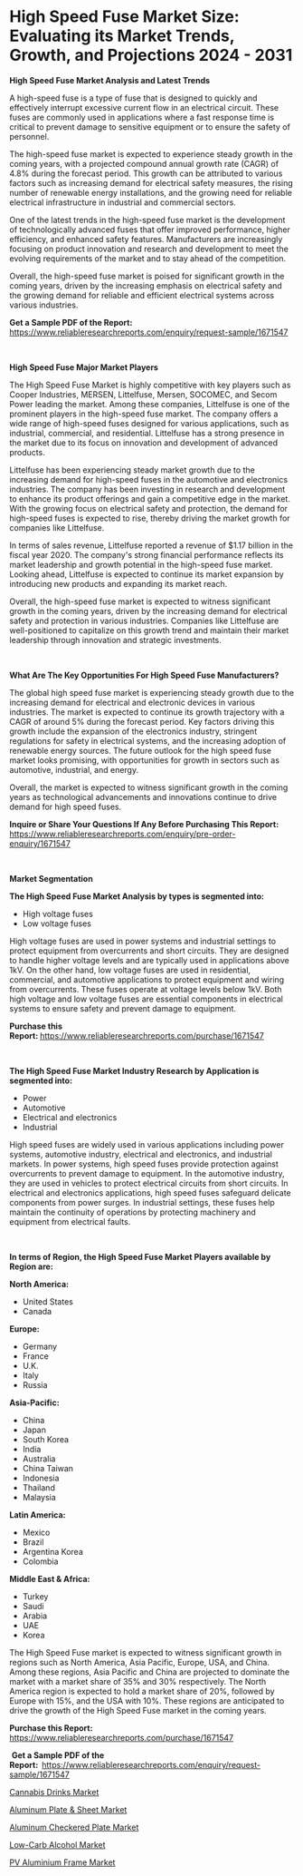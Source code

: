 <p><h1>High Speed Fuse Market Size: Evaluating its Market Trends, Growth, and Projections 2024 - 2031</h1></p><p><strong>High Speed Fuse Market Analysis and Latest Trends</strong></p>
<p><p>A high-speed fuse is a type of fuse that is designed to quickly and effectively interrupt excessive current flow in an electrical circuit. These fuses are commonly used in applications where a fast response time is critical to prevent damage to sensitive equipment or to ensure the safety of personnel.</p><p>The high-speed fuse market is expected to experience steady growth in the coming years, with a projected compound annual growth rate (CAGR) of 4.8% during the forecast period. This growth can be attributed to various factors such as increasing demand for electrical safety measures, the rising number of renewable energy installations, and the growing need for reliable electrical infrastructure in industrial and commercial sectors.</p><p>One of the latest trends in the high-speed fuse market is the development of technologically advanced fuses that offer improved performance, higher efficiency, and enhanced safety features. Manufacturers are increasingly focusing on product innovation and research and development to meet the evolving requirements of the market and to stay ahead of the competition.</p><p>Overall, the high-speed fuse market is poised for significant growth in the coming years, driven by the increasing emphasis on electrical safety and the growing demand for reliable and efficient electrical systems across various industries.</p></p>
<p><strong>Get a Sample PDF of the Report:&nbsp;</strong> <a href="https://www.reliableresearchreports.com/enquiry/request-sample/1671547">https://www.reliableresearchreports.com/enquiry/request-sample/1671547</a></p>
<p>&nbsp;</p>
<p><strong>High Speed Fuse Major Market Players</strong></p>
<p><p>The High Speed Fuse Market is highly competitive with key players such as Cooper Industries, MERSEN, Littelfuse, Mersen, SOCOMEC, and Secom Power leading the market. Among these companies, Littelfuse is one of the prominent players in the high-speed fuse market. The company offers a wide range of high-speed fuses designed for various applications, such as industrial, commercial, and residential. Littelfuse has a strong presence in the market due to its focus on innovation and development of advanced products.</p><p>Littelfuse has been experiencing steady market growth due to the increasing demand for high-speed fuses in the automotive and electronics industries. The company has been investing in research and development to enhance its product offerings and gain a competitive edge in the market. With the growing focus on electrical safety and protection, the demand for high-speed fuses is expected to rise, thereby driving the market growth for companies like Littelfuse.</p><p>In terms of sales revenue, Littelfuse reported a revenue of $1.17 billion in the fiscal year 2020. The company's strong financial performance reflects its market leadership and growth potential in the high-speed fuse market. Looking ahead, Littelfuse is expected to continue its market expansion by introducing new products and expanding its market reach.</p><p>Overall, the high-speed fuse market is expected to witness significant growth in the coming years, driven by the increasing demand for electrical safety and protection in various industries. Companies like Littelfuse are well-positioned to capitalize on this growth trend and maintain their market leadership through innovation and strategic investments.</p></p>
<p>&nbsp;</p>
<p><strong>What Are The Key Opportunities For High Speed Fuse Manufacturers?</strong></p>
<p><p>The global high speed fuse market is experiencing steady growth due to the increasing demand for electrical and electronic devices in various industries. The market is expected to continue its growth trajectory with a CAGR of around 5% during the forecast period. Key factors driving this growth include the expansion of the electronics industry, stringent regulations for safety in electrical systems, and the increasing adoption of renewable energy sources. The future outlook for the high speed fuse market looks promising, with opportunities for growth in sectors such as automotive, industrial, and energy. </p><p>Overall, the market is expected to witness significant growth in the coming years as technological advancements and innovations continue to drive demand for high speed fuses.</p></p>
<p><strong>Inquire or Share Your Questions If Any Before Purchasing This Report:</strong> <a href="https://www.reliableresearchreports.com/enquiry/pre-order-enquiry/1671547">https://www.reliableresearchreports.com/enquiry/pre-order-enquiry/1671547</a></p>
<p>&nbsp;</p>
<p><strong>Market Segmentation</strong></p>
<p><strong>The High Speed Fuse Market Analysis by types is segmented into:</strong></p>
<p><ul><li>High voltage fuses</li><li>Low voltage fuses</li></ul></p>
<p><p>High voltage fuses are used in power systems and industrial settings to protect equipment from overcurrents and short circuits. They are designed to handle higher voltage levels and are typically used in applications above 1kV. On the other hand, low voltage fuses are used in residential, commercial, and automotive applications to protect equipment and wiring from overcurrents. These fuses operate at voltage levels below 1kV. Both high voltage and low voltage fuses are essential components in electrical systems to ensure safety and prevent damage to equipment.</p></p>
<p><strong>Purchase this Report:&nbsp;</strong><a href="https://www.reliableresearchreports.com/purchase/1671547">https://www.reliableresearchreports.com/purchase/1671547</a></p>
<p>&nbsp;</p>
<p><strong>The High Speed Fuse Market Industry Research by Application is segmented into:</strong></p>
<p><ul><li>Power</li><li>Automotive</li><li>Electrical and electronics</li><li>Industrial</li></ul></p>
<p><p>High speed fuses are widely used in various applications including power systems, automotive industry, electrical and electronics, and industrial markets. In power systems, high speed fuses provide protection against overcurrents to prevent damage to equipment. In the automotive industry, they are used in vehicles to protect electrical circuits from short circuits. In electrical and electronics applications, high speed fuses safeguard delicate components from power surges. In industrial settings, these fuses help maintain the continuity of operations by protecting machinery and equipment from electrical faults.</p></p>
<p>&nbsp;</p>
<p><strong>In terms of Region, the High Speed Fuse Market Players available by Region are:</strong></p>
<p>
    <p> <strong> North America: </strong>
        <ul>
            <li>United States</li>
            <li>Canada</li>
        </ul>
        </p> 
    <p> <strong> Europe: </strong>
        <ul>
            <li>Germany</li>
            <li>France</li>
            <li>U.K.</li>
            <li>Italy</li>
            <li>Russia</li>
        </ul>
        </p> 
    <p> <strong> Asia-Pacific: </strong>
        <ul>
            <li>China</li>
            <li>Japan</li>
            <li>South Korea</li>
            <li>India</li>
            <li>Australia</li>
            <li>China Taiwan</li>
            <li>Indonesia</li>
            <li>Thailand</li>
            <li>Malaysia</li>
        </ul>
        </p> 
    <p> <strong> Latin America: </strong>
        <ul>
            <li>Mexico</li>
            <li>Brazil</li>
            <li>Argentina Korea</li>
            <li>Colombia</li>
        </ul>
        </p> 
    <p> <strong> Middle East & Africa: </strong>
        <ul>
            <li>Turkey</li>
            <li>Saudi</li>
            <li>Arabia</li>
            <li>UAE</li>
            <li>Korea</li>
        </ul>
    </p>
    </p>
<p><p>The High Speed Fuse market is expected to witness significant growth in regions such as North America, Asia Pacific, Europe, USA, and China. Among these regions, Asia Pacific and China are projected to dominate the market with a market share of 35% and 30% respectively. The North America region is expected to hold a market share of 20%, followed by Europe with 15%, and the USA with 10%. These regions are anticipated to drive the growth of the High Speed Fuse market in the coming years.</p></p>
<p><strong>Purchase this Report: </strong><a href="https://www.reliableresearchreports.com/purchase/1671547">https://www.reliableresearchreports.com/purchase/1671547</a></p>
<p>&nbsp;<strong>Get a Sample PDF of the Report:&nbsp;&nbsp;</strong><a href="https://www.reliableresearchreports.com/enquiry/request-sample/1671547">https://www.reliableresearchreports.com/enquiry/request-sample/1671547</a></p>
<p><strong></strong></p>
<p><p><a href="https://github.com/globismark/Market-Research-Report-List-2/blob/main/cannabis-drinks-market.md">Cannabis Drinks Market</a></p><p><a href="https://github.com/bobicer/Market-Research-Report-List-2/blob/main/aluminum-plate-sheet-market.md">Aluminum Plate & Sheet Market</a></p><p><a href="https://github.com/timeliteaut/Market-Research-Report-List-1/blob/main/aluminum-checkered-plate-market.md">Aluminum Checkered Plate Market</a></p><p><a href="https://github.com/prosalinda88/Market-Research-Report-List-3/blob/main/low-carb-alcohol-market.md">Low-Carb Alcohol Market</a></p><p><a href="https://github.com/seekum/Market-Research-Report-List-1/blob/main/pv-aluminium-frame-market.md">PV Aluminium Frame Market</a></p></p>
